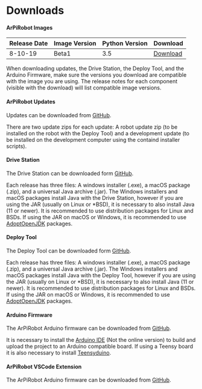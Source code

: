 # Downloads

#### **ArPiRobot Images**
| Release Date | Image Version | Python Version | Download |
| ------------ | ------------- | -------------- | -------- |
| 8-10-19 | Beta1 | 3.5 | [Download](https://1drv.ms/u/s!AhjgTI1qxX9xg7RJJkTmLCj5crQlBg?e=r78qN6) |

When downloading updates, the Drive Station, the Deploy Tool, and the Arduino Firmware, make sure the versions you download are compatible with the image you are using. The release notes for each component (visible with the download) will list compatible image versions.


#### **ArPiRobot Updates**
Updates can be downloaded from [GitHub](https://github.com/MB3hel/ArPiRobot-UpdatePackager/releases). 

There are two update zips for each update: A robot update zip (to be installed on the robot with the Deploy Tool) and a development update (to be installed on the development computer using the containd installer scripts).

#### **Drive Station**
The Drive Station can be downloaded form [GitHub](https://github.com/MB3hel/ArPiRobot-DriveStation/releases).

Each release has three files: A windows installer (.exe), a macOS package (.zip), and a universal Java archive (.jar). The Windows installers and macOS packages install Java with the Drive Station, however if you are using the JAR (usually on Linux or *BSD), it is necessary to also install Java (11 or newer). It is recommended to use distribution packages for Linux and BSDs. If using the JAR on macOS or Windows, it is recommended to use [AdoptOpenJDK](https://adoptopenjdk.net/) packages.

#### **Deploy Tool**
The Deploy Tool can be downloaded form [GitHub](https://github.com/MB3hel/ArPiRobot-DeployTool/releases).

Each release has three files: A windows installer (.exe), a macOS package (.zip), and a universal Java archive (.jar). The Windows installers and macOS packages install Java with the Deploy Tool, however if you are using the JAR (usually on Linux or *BSD), it is necessary to also install Java (11 or newer). It is recommended to use distribution packages for Linux and BSDs. If using the JAR on macOS or Windows, it is recommended to use [AdoptOpenJDK](https://adoptopenjdk.net/) packages.

#### **Arduino Firmware**
The ArPiRobot Arduino firmware can be downloaded from [GitHub](https://github.com/MB3hel/ArPiRobot-ArduinoFirmware/releases).

It is necessary to install the [Arduino IDE](https://www.arduino.cc/en/Main/Software) (Not the online version) to build and upload the project to an Arduino compatible board. If using a Teensy board it is also necessary to install [Teensyduino](https://www.pjrc.com/teensy/teensyduino.html).

#### **ArPiRobot VSCode Extension**
The ArPiRobot Arduino firmware can be downloaded from [GitHub](https://github.com/MB3hel/ArPiRobot-VSCodeExtension/releases).

